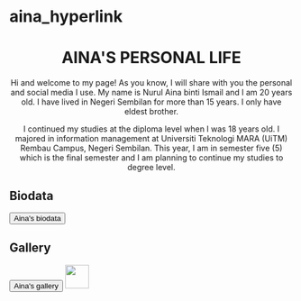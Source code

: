 # aina_hyperlink
<!DOCTYPE html>
<html>
<h1><center>AINA'S PERSONAL LIFE</center></h1>
<body>
<center><p>Hi and welcome to my page! As you know, I will share with you the personal and social media I use. My name is Nurul Aina binti Ismail and I am 20 years old. I have lived in Negeri Sembilan for more than 15 years. I only have eldest brother.</p></center>
<p><center>I continued my studies at the diploma level when I was 18 years old. I majored in information management at Universiti Teknologi MARA (UiTM) Rembau Campus, Negeri Sembilan. This year, I am in semester five (5) which is the final semester and I am planning to continue my studies to degree level.
</center></p>


<h2 id="Aina's biodata">Biodata</h2><button onclick="https://github.com/nrlaina132/aina_hyperlink">Aina's biodata</button>
<h2 id="Aina's gallery">Gallery</h2><button onclick="https://github.com/nrlaina132/aina_hyperlink">Aina's gallery</button> 

<a href="default.asp">
<img src="https://www.instagram.com/p/BzsYot5nqlfA0GcfOwMpdKz5vaRq0VqI6OOFGw0/" alt="" style="width:42px;height:42px;">
</a>

</body>

</html>
